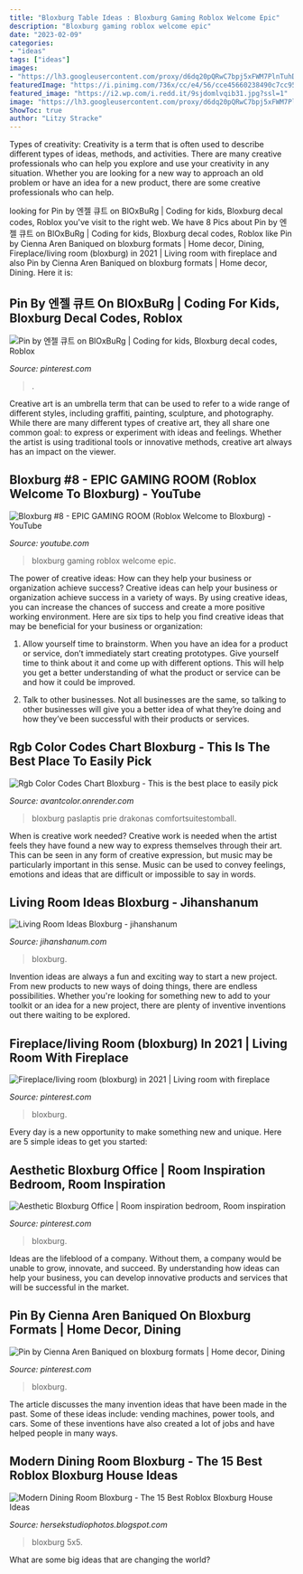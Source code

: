 ```yaml
---
title: "Bloxburg Table Ideas : Bloxburg Gaming Roblox Welcome Epic"
description: "Bloxburg gaming roblox welcome epic"
date: "2023-02-09"
categories:
- "ideas"
tags: ["ideas"]
images:
- "https://lh3.googleusercontent.com/proxy/d6dq20pQRwC7bpj5xFWM7PlnTuhDmDFoSJ7UCRbfClVRQ5C8SgVE9UYtLpvtA33MCaAMy7kkMFFQvuE3ilWEUyEXnyw=w1200-h630-n-k-no-nu"
featuredImage: "https://i.pinimg.com/736x/cc/e4/56/cce45660238490c7cc9563ff4dfc4abb.jpg"
featured_image: "https://i2.wp.com/i.redd.it/9sjdomlvqib31.jpg?ssl=1"
image: "https://lh3.googleusercontent.com/proxy/d6dq20pQRwC7bpj5xFWM7PlnTuhDmDFoSJ7UCRbfClVRQ5C8SgVE9UYtLpvtA33MCaAMy7kkMFFQvuE3ilWEUyEXnyw=w1200-h630-n-k-no-nu"
ShowToc: true
author: "Litzy Stracke"
---
```



Types of creativity:
Creativity is a term that is often used to describe different types of ideas, methods, and activities. There are many creative professionals who can help you explore and use your creativity in any situation. Whether you are looking for a new way to approach an old problem or have an idea for a new product, there are some creative professionals who can help.

	

		
looking for Pin by 엔젤 큐트 on BlOxBuRg | Coding for kids, Bloxburg decal codes, Roblox you've visit to the right web. We have 8 Pics about Pin by 엔젤 큐트 on BlOxBuRg | Coding for kids, Bloxburg decal codes, Roblox like Pin by Cienna Aren Baniqued on bloxburg formats | Home decor, Dining, Fireplace/living room (bloxburg) in 2021 | Living room with fireplace and also Pin by Cienna Aren Baniqued on bloxburg formats | Home decor, Dining. Here it is:
		
    
## Pin By 엔젤 큐트 On BlOxBuRg | Coding For Kids, Bloxburg Decal Codes, Roblox

<img loading=lazy src="https://i.pinimg.com/736x/94/57/3f/94573ff158c06c6171f425f7bfae08b2.jpg" onerror="this.onerror=null;this.src='https://tse1.mm.bing.net/th?id=OIP.4tostrkNJEb9J51JqGwmmwHaFS&amp;pid=15.1';" alt="Pin by 엔젤 큐트 on BlOxBuRg | Coding for kids, Bloxburg decal codes, Roblox">

_Source: pinterest.com_

>. 

	

Creative art is an umbrella term that can be used to refer to a wide range of different styles, including graffiti, painting, sculpture, and photography. While there are many different types of creative art, they all share one common goal: to express or experiment with ideas and feelings. Whether the artist is using traditional tools or innovative methods, creative art always has an impact on the viewer.

    
## Bloxburg #8 - EPIC GAMING ROOM (Roblox Welcome To Bloxburg) - YouTube

<img loading=lazy src="https://i.ytimg.com/vi/5ODpRS8bMzQ/maxresdefault.jpg" onerror="this.onerror=null;this.src='https://tse3.mm.bing.net/th?id=OIP.VtdTV-RDHA5hxm0wv409XwHaEK&amp;pid=15.1';" alt="Bloxburg #8 - EPIC GAMING ROOM (Roblox Welcome to Bloxburg) - YouTube">

_Source: youtube.com_

>bloxburg gaming roblox welcome epic. 

	

The power of creative ideas: How can they help your business or organization achieve success?
Creative ideas can help your business or organization achieve success in a variety of ways. By using creative ideas, you can increase the chances of success and create a more positive working environment. Here are six tips to help you find creative ideas that may be beneficial for your business or organization:
1. Allow yourself time to brainstorm. When you have an idea for a product or service, don’t immediately start creating prototypes. Give yourself time to think about it and come up with different options. This will help you get a better understanding of what the product or service can be and how it could be improved.

2. Talk to other businesses. Not all businesses are the same, so talking to other businesses will give you a better idea of what they’re doing and how they’ve been successful with their products or services.

    
## Rgb Color Codes Chart Bloxburg - This Is The Best Place To Easily Pick

<img loading=lazy src="https://i.pinimg.com/736x/cc/e4/56/cce45660238490c7cc9563ff4dfc4abb.jpg" onerror="this.onerror=null;this.src='https://tse2.mm.bing.net/th?id=OIP.DqDAvJ8SLqGLIMJBrWSZ4gHaHa&amp;pid=15.1';" alt="Rgb Color Codes Chart Bloxburg - This is the best place to easily pick">

_Source: avantcolor.onrender.com_

>bloxburg paslaptis prie drakonas comfortsuitestomball. 

	

When is creative work needed?
Creative work is needed when the artist feels they have found a new way to express themselves through their art. This can be seen in any form of creative expression, but music may be particularly important in this sense. Music can be used to convey feelings, emotions and ideas that are difficult or impossible to say in words.

    
## Living Room Ideas Bloxburg - Jihanshanum

<img loading=lazy src="https://i2.wp.com/i.redd.it/9sjdomlvqib31.jpg?ssl=1" onerror="this.onerror=null;this.src='https://tse3.mm.bing.net/th?id=OIP.6BZ18l8SzruIwWlecEbs4AHaHa&amp;pid=15.1';" alt="Living Room Ideas Bloxburg - jihanshanum">

_Source: jihanshanum.com_

>bloxburg. 

	

Invention ideas are always a fun and exciting way to start a new project. From new products to new ways of doing things, there are endless possibilities. Whether you're looking for something new to add to your toolkit or an idea for a new project, there are plenty of inventive inventions out there waiting to be explored.

    
## Fireplace/living Room (bloxburg) In 2021 | Living Room With Fireplace

<img loading=lazy src="https://i.pinimg.com/736x/ce/f2/4a/cef24a3ef7d3528383694904c7ce53ba.jpg" onerror="this.onerror=null;this.src='https://tse4.mm.bing.net/th?id=OIP.bID07mIILT8sdVmqNuASBwHaDR&amp;pid=15.1';" alt="Fireplace/living room (bloxburg) in 2021 | Living room with fireplace">

_Source: pinterest.com_

>bloxburg. 

	

Every day is a new opportunity to make something new and unique. Here are 5 simple ideas to get you started: 

    
## Aesthetic Bloxburg Office | Room Inspiration Bedroom, Room Inspiration

<img loading=lazy src="https://i.pinimg.com/originals/0f/65/c4/0f65c4516e2cdc2beb7fceabf2b0c444.jpg" onerror="this.onerror=null;this.src='https://tse1.mm.bing.net/th?id=OIP.o8ZzTr5Kn6TRKSltk-jBWQHaFB&amp;pid=15.1';" alt="Aesthetic Bloxburg Office | Room inspiration bedroom, Room inspiration">

_Source: pinterest.com_

>bloxburg. 

	

Ideas are the lifeblood of a company. Without them, a company would be unable to grow, innovate, and succeed. By understanding how ideas can help your business, you can develop innovative products and services that will be successful in the market.

    
## Pin By Cienna Aren Baniqued On Bloxburg Formats | Home Decor, Dining

<img loading=lazy src="https://i.pinimg.com/736x/dc/9d/b7/dc9db708851e21a099dd218190ba5373.jpg" onerror="this.onerror=null;this.src='https://tse4.mm.bing.net/th?id=OIP.nMzuC3A87EqZRLX8DwuwEwHaFj&amp;pid=15.1';" alt="Pin by Cienna Aren Baniqued on bloxburg formats | Home decor, Dining">

_Source: pinterest.com_

>bloxburg. 

	

The article discusses the many invention ideas that have been made in the past. Some of these ideas include: vending machines, power tools, and cars. Some of these inventions have also created a lot of jobs and have helped people in many ways.

    
## Modern Dining Room Bloxburg - The 15 Best Roblox Bloxburg House Ideas

<img loading=lazy src="https://lh3.googleusercontent.com/proxy/d6dq20pQRwC7bpj5xFWM7PlnTuhDmDFoSJ7UCRbfClVRQ5C8SgVE9UYtLpvtA33MCaAMy7kkMFFQvuE3ilWEUyEXnyw=w1200-h630-n-k-no-nu" onerror="this.onerror=null;this.src='https://tse3.mm.bing.net/th?id=OIP.cerisnyKaCOfAfGvQFkIsAHaFj&amp;pid=15.1';" alt="Modern Dining Room Bloxburg - The 15 Best Roblox Bloxburg House Ideas">

_Source: hersekstudiophotos.blogspot.com_

>bloxburg 5x5. 

	

What are some big ideas that are changing the world?

